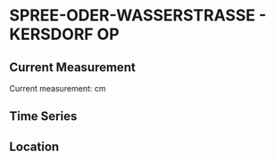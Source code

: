 # SPREE-ODER-WASSERSTRASSE - KERSDORF OP

## Current Measurement

Current measurement: <Value topic="rivers/pegel-online/SOW/KERSDORF-OP/measurementValue"/> cm

## Time Series

<TimeSeries topic="rivers/pegel-online/SOW/KERSDORF-OP/measurementValue" period="week" />

## Location

<WorldMap>
  <Marker lat="52.304575685588645" lon="14.241757959032714" labelTopic="rivers/pegel-online/SOW/KERSDORF-OP/measurementValue" />
</WorldMap>
